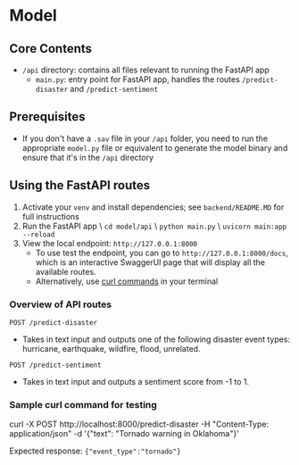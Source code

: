 # Model 

## Core Contents 
- `/api` directory: contains all files relevant to running the FastAPI app
  - `main.py`: entry point for FastAPI app, handles the routes `/predict-disaster` and `/predict-sentiment`

## Prerequisites 
- If you don't have a `.sav` file in your `/api` folder, you need to run the appropriate `model.py` file or equivalent to generate the model binary and ensure that it's in the `/api` directory

## Using the FastAPI routes 

1. Activate your `venv` and install dependencies; see `backend/README.MD` for full instructions 
2. Run the FastAPI app \ 
    `cd model/api` \ 
    `python main.py` \ 
    `uvicorn main:app --reload`
3. View the local endpoint: `http://127.0.0.1:8000`
    - To use test the endpoint, you can go to `http://127.0.0.1:8000/docs`, which is an interactive SwaggerUI page that will display all the available routes. 
    - Alternatively, use [curl commands](#sample-curl-command-for-testing) in your terminal

### Overview of API routes 

`POST /predict-disaster`
- Takes in text input and outputs one of the following disaster event types: hurricane, earthquake, wildfire, flood, unrelated. 
  
`POST /predict-sentiment`
- Takes in text input and outputs a sentiment score from -1 to 1.

### Sample curl command for testing 

curl -X POST http://localhost:8000/predict-disaster -H "Content-Type: application/json" -d '{"text": "Tornado warning in Oklahoma"}'

Expected response: `{"event_type":"tornado"}` 


